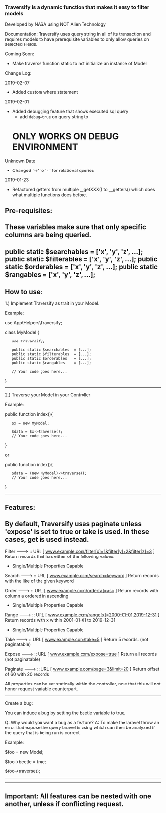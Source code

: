 ### Traversify is a dynamic function that makes it easy to filter models
 Developed by NASA using NOT Alien Technology
  
  Documentation:
  Traversify uses query string in all of its transaction and requires
  models to have prerequisite variables to only allow queries on 
  selected Fields.
  
  Coming Soon:
  -    Make traverse function static to not initialize an instance of Model
  
  Change Log:
  
  2019-02-07
  -    Added custom where statement
  
  2019-02-01
  -    Added debugging feature that shows executed sql query
       + add `debug=true` on query string to
       # ONLY WORKS ON DEBUG ENVIRONMENT
  
  Unknown Date
  -    Changed '->' to '~' for relational queries
  
   2019-01-23
  -    Refactored getters from multiple __getXXX() to __getters() which
       does what multiple functions does before.
  
  
 
  Pre-requisites:
  -------------------------------------------------------------------------
  These variables make sure that only specific columns are being queried.
  -------------------------------------------------------------------------
  public static $searchables   = ['x', 'y', 'z', ...];
  public static $filterables   = ['x', 'y', 'z', ...];
  public static $orderables    = ['x', 'y', 'z', ...];
  public static $rangables     = ['x', 'y', 'z', ...];
  ------------------------------------------------------------------------
  How to use:
  -------------------------------------------------------------------------
  1.) Implement Traversify as trait in your Model.
  
  Example:
  
  use App\Helpers\Traversify;
  
  class MyModel {
  
       use Traversify;
  
       public static $searchables  = [...];
       public static $filterables  = [...];
       public static $orderables   = [...];
       public static $rangables    = [...];
 
       // Your code goes here...
  }
  
  -------------------------------------------------------------------------
  2.) Traverse your Model in your Controller
  
  Example:
  
  public function index(){
  
       $x = new MyModel;
  
       $data = $x->traverse();
       // Your code goes here...
  }
 
  or
  
  public function index(){
       
       $data = (new MyModel)->traverse();
       // Your code goes here... 
  
  }
  
  -------------------------------------------------------------------------
  Features:
  --------------------------------------------------------------------------
  By default, Traversify uses paginate unless 'expose' is set to true
  or take is used. In these cases, get is used instead.
  --------------------------------------------------------------------------
  
  
  Filter ---> :: URL [ www.example.com/filter[x]=1&filter[y]=2&filter[z]=3 ]
   Return records that has either of the following values.
   + Single/Multiple Properties Capable
  
  Search ---> :: URL [ www.example.com/search=keyword ]
   Return records with the like of the given keyword
  
  Order ---> :: URL [ www.example.com/order[a]=asc ]
   Return records with column a ordered in ascending
   + Single/Multiple Properties Capable 
  
  Range ---> :: URL [ www.example.com/range[x]=2000-01-01,2019-12-31 ]
   Return records with x within 2001-01-01 to 2019-12-31
   + Single/Multiple Properties Capable 
  
  Take ---> :: URL [ www.example.com/take=5 ]
   Return 5 records. (not paginatable)
  
  Expose ---> :: URL [ www.example.com/expose=true ]
   Return all records (not paginatable)
  
  Paginate ---> :: URL [ www.example.com/page=3&limit=20 ]
   Return offset of 60 with 20 records
  
  All properties can be set statically within the controller, note that this will not
  honor request variable counterpart.
  
  -------------------------------------------------------------
  Create a bug:
  
  You can induce a bug by setting the beetle variable to true.
  
  Q: Why would you want a bug as a feature?
  A: To make the laravel throw an error that expose the query laravel is using
     which can then be analyzed if the query that is being run is correct
  
  Example:
  
  $foo = new Model;
  
  $foo->beetle = true;
  
  $foo->traverse();
  
  -------------------------------------------------------------
  
  ---------------------------------------------------------------------------------------
  Important: All features can be nested with one another, unless if conflicting request.
  ---------------------------------------------------------------------------------------
 

